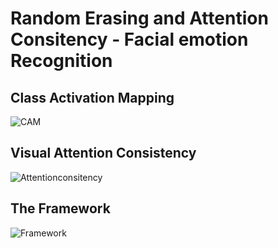 # Random Erasing and Attention Consitency - Facial emotion Recognition

## Class Activation Mapping 
![CAM](https://github.com/Haneesh1827/Random-Erasing-and-Attention-Consistency-FER/assets/85379299/3d7f6643-8895-41f1-986b-fc953519cae5)

## Visual Attention Consistency

![Attentionconsitency](https://github.com/Haneesh1827/Random-Erasing-and-Attention-Consistency-FER/assets/85379299/98991981-d5df-4e4e-947c-8b72cd783028)

## The Framework

![Framework](https://github.com/Haneesh1827/Random-Erasing-and-Attention-Consistency-FER/assets/85379299/8dc4adce-4f30-412f-bfbb-0a05e6b67f98)



